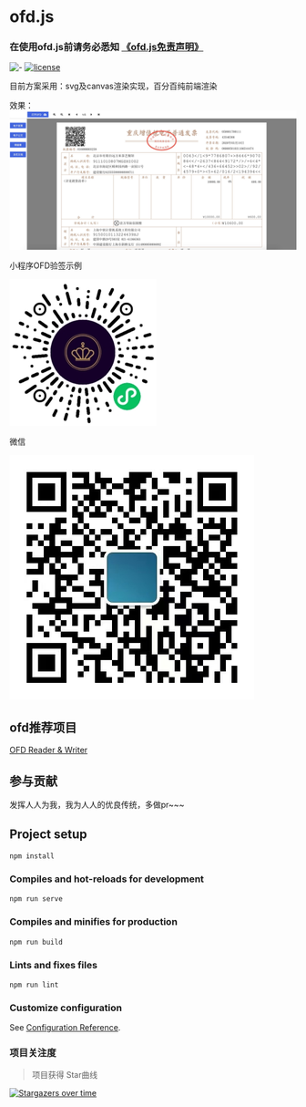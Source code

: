 # ofd.js

### 在使用ofd.js前请务必悉知  [《ofd.js免责声明》](https://github.com/DLTech21/ofd.js/blob/master/%E5%85%8D%E8%B4%A3%E5%A3%B0%E6%98%8E.md)

![-](https://img.shields.io/badge/language-js-orange.svg) [![license](https://img.shields.io/badge/license-Apache--2.0-blue)](./LICENSE)

目前方案采用：svg及canvas渲染实现，百分百纯前端渲染

效果： 
![示例](./ofd.jpg)

小程序OFD验签示例

![示例](./gh_6711026c0ea7_258.jpg)

微信

![示例](./wx.jpg)

## ofd推荐项目
[OFD Reader & Writer](https://github.com/Trisia/ofdrw)

## 参与贡献
发挥人人为我，我为人人的优良传统，多做pr~~~

## Project setup
```
npm install
```

### Compiles and hot-reloads for development
```
npm run serve
```

### Compiles and minifies for production
```
npm run build
```

### Lints and fixes files
```
npm run lint
```

### Customize configuration
See [Configuration Reference](https://cli.vuejs.org/config/).

### 项目关注度

> 项目获得 Star曲线

[![Stargazers over time](https://starchart.cc/DLTech21/ofd.js.svg)](https://starchart.cc/DLTech21/ofd.js)
